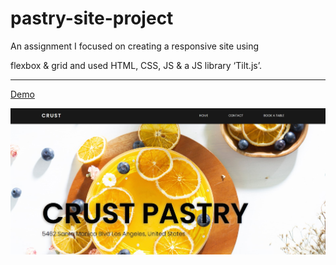 # pastry-site-project

An assignment I focused on creating a responsive site using 

flexbox & grid and used HTML, CSS, JS & a JS library ‘Tilt.js’.

---

[Demo](https://aya-94.github.io/pastry-site-project/)

![](./images/Pastry-Site.jpg)
